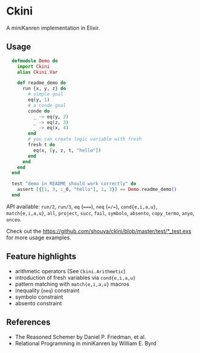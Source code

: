 # Ckini

A miniKanren implementation in Elixir.

## Usage

``` elixir
  defmodule Demo do
    import Ckini
    alias Ckini.Var

    def readme_demo do
      run {x, y, z} do
        # simple goal
        eq(y, 1)
        # a conde goal
        conde do
          _ -> eq(y, 2)
          _ -> eq(z, 3)
          _ -> eq(x, 4)
        end
        # you can create logic variable with fresh
        fresh t do
          eq(x, [y, z, t, "hello"])
        end
      end
    end
  end

  test "demo in README should work correctly" do
    assert [{[1, 3, :_0, "hello"], 1, 3}] == Demo.readme_demo()
  end
```


API available: `run/2`, `run/3`, `eq` (`===`), `neq` (`=/=`), `cond{e,i,a,u}`, `match{e,i,a,u}`, `all`, `project`, `succ`, `fail`, `symbolo`, `absento`, `copy_termo`, `anyo`, `onceo`.

Check out the https://github.com/shouya/ckini/blob/master/test/*_test.exs for more usage examples.

## Feature highlights

- arithmetic operators (See `Ckini.Arithmetic`)
- introduction of fresh variables via `cond{e,i,a,u}`
- pattern matching with `match{e,i,a,u}` macros
- inequality (`neq`) constraint
- symbolo constraint
- absento constraint

## References

- The Reasoned Schemer by Daniel P. Friedman, et al.
- Relational Programming in miniKanren by William E. Byrd

